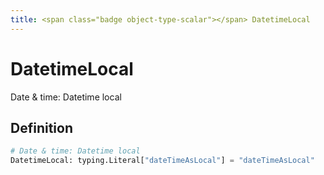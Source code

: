 ```yaml
---
title: <span class="badge object-type-scalar"></span> DatetimeLocal
---
```

# <span class="badge object-type-scalar"></span> DatetimeLocal

Date & time: Datetime local

## Definition

```python
# Date & time: Datetime local
DatetimeLocal: typing.Literal["dateTimeAsLocal"] = "dateTimeAsLocal"
```

